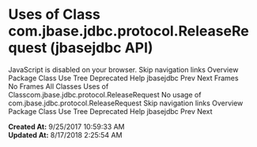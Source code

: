 # Uses of Class com.jbase.jdbc.protocol.ReleaseRequest (jbasejdbc   API)

JavaScript is disabled on your browser. Skip navigation links Overview Package Class Use Tree Deprecated Help jbasejdbc Prev Next Frames No Frames All Classes Uses of Classcom.jbase.jdbc.protocol.ReleaseRequest No usage of com.jbase.jdbc.protocol.ReleaseRequest Skip navigation links Overview Package Class Use Tree Deprecated Help jbasejdbc Prev Next  

**Created At:** 9/25/2017 10:59:33 AM  
**Updated At:** 8/17/2018 2:25:54 AM  

